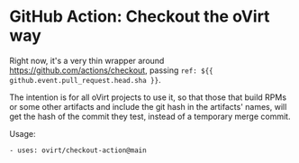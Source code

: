 # GitHub Action: Checkout the oVirt way

Right now, it's a very thin wrapper around https://github.com/actions/checkout, passing `ref: ${{ github.event.pull_request.head.sha }}`.

The intention is for all oVirt projects to use it, so that those that build RPMs or some other artifacts and include the git hash in the artifacts' names, will get the hash of the commit they test, instead of a temporary merge commit.

Usage:
```
- uses: ovirt/checkout-action@main
```
